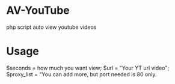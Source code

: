 # AV-YouTube
php script auto view youtube videos

# Usage 

$seconds = how much you want view;
$url = "Your YT url video";
$proxy_list = "You can add more, but port needed is 80 only.
